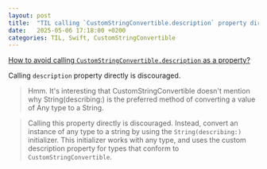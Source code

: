 ```yaml
---
layout: post
title:  "TIL calling `CustomStringConvertible.description` property directly is discouraged"
date:   2025-05-06 17:18:00 +0200
categories: TIL, Swift, CustomStringConvertible
---
```

[How to avoid calling `CustomStringConvertible.description` as a property?](https://forums.swift.org/t/how-to-avoid-calling-customstringconvertible-description-as-a-property/72605)

[](https://swiftinit.org/docs/swift/swift/customstringconvertible.description) Calling `description` property directly is discouraged.

> Hmm. It's interesting that CustomStringConvertible doesn't mention why String(describing:) is the preferred method of converting a value of Any type to a String.

> Calling this property directly is discouraged. Instead, convert an instance of any type to a string by using the `String(describing:)` initializer. This initializer works with any type, and uses the custom description property for types that conform to `CustomStringConvertible`.
